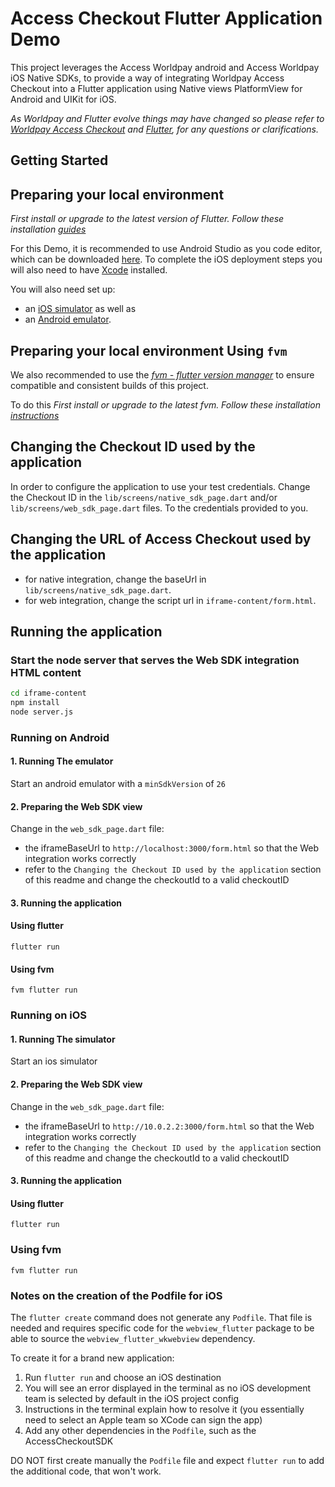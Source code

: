 # Access Checkout Flutter Application Demo

This project leverages the Access Worldpay android and Access Worldpay iOS Native SDKs, to provide a way of integrating
Worldpay Access Checkout into a Flutter application using Native views PlatformView for Android and UIKit for iOS.

*_As Worldpay and Flutter evolve things may have changed so please refer to_ [_Worldpay Access
Checkout_](https://developer.worldpay.com/products/access/checkout) and  [_Flutter_](https://flutter.dev/docs)_,
for any questions or clarifications._*

## Getting Started

## Preparing your local environment

*_First install or upgrade to the latest version of Flutter. Follow these installation_ [
_guides_ ](https://flutter.dev/docs/get-started/install)*

For this Demo, it is recommended to use Android Studio as you code editor, which can be
downloaded [here](https://developer.android.com/studio/).
To complete the iOS deployment steps you will also need to have [Xcode](https://developer.apple.com/xcode/) installed.

You will also need set up:

- an [iOS simulator](https://flutter.dev/docs/get-started/install/macos#set-up-the-ios-simulator) as well as
- an [Android emulator](https://flutter.dev/docs/get-started/install/macos#set-up-the-android-emulator).

## Preparing your local environment Using `fvm`

We also recommended to use the [_fvm - flutter version
manager_](https://fvm.app/documentation/getting-started/installation) to ensure compatible and consistent builds of this
project.

To do this *_First install or upgrade to the latest fvm. Follow these installation_ [
_instructions_ ](https://fvm.app/documentation/getting-started/installation)*

## Changing the Checkout ID used by the application

In order to configure the application to use your test credentials.
Change the Checkout ID in the `lib/screens/native_sdk_page.dart` and/or `lib/screens/web_sdk_page.dart` files.
To the credentials provided to you.

## Changing the URL of Access Checkout used by the application

- for native integration, change the baseUrl in `lib/screens/native_sdk_page.dart`.
- for web integration, change the script url in `iframe-content/form.html`.

## Running the application

### Start the node server that serves the Web SDK integration HTML content

```bash
cd iframe-content
npm install
node server.js
```

### Running on Android

#### 1. Running The emulator

Start an android emulator with a `minSdkVersion` of `26`

#### 2. Preparing the Web SDK view

Change in the `web_sdk_page.dart` file:

- the iframeBaseUrl to `http://localhost:3000/form.html` so that the Web integration works correctly
- refer to the `Changing the Checkout ID used by the application` section of this readme and change the checkoutId to a
  valid checkoutID

#### 3. Running the application

#### Using flutter
```shell
flutter run
```

#### Using fvm
```shell
fvm flutter run
```

### Running on iOS

#### 1. Running The simulator

Start an ios simulator

#### 2. Preparing the Web SDK view

Change in the `web_sdk_page.dart` file:

- the iframeBaseUrl to `http://10.0.2.2:3000/form.html` so that the Web integration works correctly
- refer to the `Changing the Checkout ID used by the application` section of this readme and change the checkoutId to a
  valid checkoutID

#### 3. Running the application
#### Using flutter
```shell
flutter run
```

### Using fvm
```shell
fvm flutter run
```

### Notes on the creation of the Podfile for iOS

The `flutter create` command does not generate any `Podfile`.
That file is needed and requires specific code for the `webview_flutter` package to be able to source the `webview_flutter_wkwebview` dependency.

To create it for a brand new application:
1. Run `flutter run` and choose an iOS destination
2. You will see an error displayed in the terminal as no iOS development team is selected by default in the iOS project config
3. Instructions in the terminal explain how to resolve it (you essentially need to select an Apple team so XCode can sign the app)
4. Add any other dependencies in the `Podfile`, such as the AccessCheckoutSDK

DO NOT first create manually the `Podfile` file and expect `flutter run` to add the additional code, that won't work.

